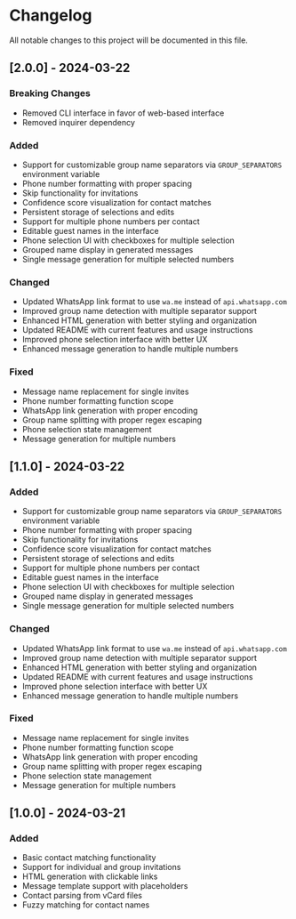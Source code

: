 # Changelog

All notable changes to this project will be documented in this file.

## [2.0.0] - 2024-03-22

### Breaking Changes
- Removed CLI interface in favor of web-based interface
- Removed inquirer dependency

### Added
- Support for customizable group name separators via `GROUP_SEPARATORS` environment variable
- Phone number formatting with proper spacing
- Skip functionality for invitations
- Confidence score visualization for contact matches
- Persistent storage of selections and edits
- Support for multiple phone numbers per contact
- Editable guest names in the interface
- Phone selection UI with checkboxes for multiple selection
- Grouped name display in generated messages
- Single message generation for multiple selected numbers

### Changed
- Updated WhatsApp link format to use `wa.me` instead of `api.whatsapp.com`
- Improved group name detection with multiple separator support
- Enhanced HTML generation with better styling and organization
- Updated README with current features and usage instructions
- Improved phone selection interface with better UX
- Enhanced message generation to handle multiple numbers

### Fixed
- Message name replacement for single invites
- Phone number formatting function scope
- WhatsApp link generation with proper encoding
- Group name splitting with proper regex escaping
- Phone selection state management
- Message generation for multiple numbers

## [1.1.0] - 2024-03-22

### Added
- Support for customizable group name separators via `GROUP_SEPARATORS` environment variable
- Phone number formatting with proper spacing
- Skip functionality for invitations
- Confidence score visualization for contact matches
- Persistent storage of selections and edits
- Support for multiple phone numbers per contact
- Editable guest names in the interface
- Phone selection UI with checkboxes for multiple selection
- Grouped name display in generated messages
- Single message generation for multiple selected numbers

### Changed
- Updated WhatsApp link format to use `wa.me` instead of `api.whatsapp.com`
- Improved group name detection with multiple separator support
- Enhanced HTML generation with better styling and organization
- Updated README with current features and usage instructions
- Improved phone selection interface with better UX
- Enhanced message generation to handle multiple numbers

### Fixed
- Message name replacement for single invites
- Phone number formatting function scope
- WhatsApp link generation with proper encoding
- Group name splitting with proper regex escaping
- Phone selection state management
- Message generation for multiple numbers

## [1.0.0] - 2024-03-21

### Added
- Basic contact matching functionality
- Support for individual and group invitations
- HTML generation with clickable links
- Message template support with placeholders
- Contact parsing from vCard files
- Fuzzy matching for contact names 